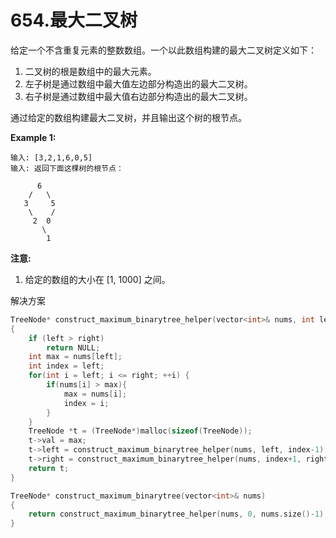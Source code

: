 # 654.最大二叉树

给定一个不含重复元素的整数数组。一个以此数组构建的最大二叉树定义如下：

1. 二叉树的根是数组中的最大元素。
2. 左子树是通过数组中最大值左边部分构造出的最大二叉树。
3. 右子树是通过数组中最大值右边部分构造出的最大二叉树。

通过给定的数组构建最大二叉树，并且输出这个树的根节点。

**Example 1:**

```
输入: [3,2,1,6,0,5]
输入: 返回下面这棵树的根节点：

      6
    /   \
   3     5
    \    / 
     2  0   
       \
        1

```

**注意:**

1. 给定的数组的大小在 [1, 1000] 之间。

解决方案

```c++
TreeNode* construct_maximum_binarytree_helper(vector<int>& nums, int left, int right)
{
    if (left > right)
        return NULL;
    int max = nums[left];
    int index = left;
    for(int i = left; i <= right; ++i) {
        if(nums[i] > max){
            max = nums[i];
            index = i;
        }
    }
    TreeNode *t = (TreeNode*)malloc(sizeof(TreeNode));
    t->val = max;
    t->left = construct_maximum_binarytree_helper(nums, left, index-1);
    t->right = construct_maximum_binarytree_helper(nums, index+1, right);
    return t;
}

TreeNode* construct_maximum_binarytree(vector<int>& nums)
{
    return construct_maximum_binarytree_helper(nums, 0, nums.size()-1);
}

```

